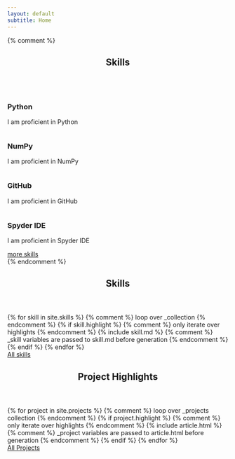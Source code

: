 ```yaml
---
layout: default
subtitle: Home
---
```

{% comment %}
<!-- Section -->
<section>
	<header class="major">
		<h2>Skills</h2>
	</header>
	<div class="features">
		<article>
			<a href="{{ site.python_url }}"><span class="image fit"><img src="{{ site.python_svg }}" alt="" /></span></a>
			<div class="content">
				<h3>Python</h3>
				<p>I am proficient in Python</p>
			</div>
		</article>
		<article>
			<a href="{{ site.numpy_url }}"><span class="image fit"><img src="{{ site.numpy_svg }}" alt="" /></span></a>
			<div class="content">
				<h3>NumPy</h3>
				<p>I am proficient in NumPy</p>
			</div>
		</article>		
		<article>
			<a href="{{ site.github_url }}"><span class="image fit"><img src="{{ site.github_svg }}" alt="" /></span></a>
			<div class="content">
				<h3>GitHub</h3>
				<p>I am proficient in GitHub</p>
			</div>
		</article>
		<article>
			<a href="{{ site.spyder_url }}"><span class="image fit"><img src="{{ site.spyder_svg }}" alt="" /></span></a>
			<div class="content">
				<h3>Spyder IDE</h3>
				<p>I am proficient in Spyder IDE</p>
			</div>
		</article>
		<article>
			<a href="#" class="button">more skills</a>
		</article>
	</div>
</section>
{% endcomment %}
<!-- Skills -->
<section>
	<header class="major">
		<h2>Skills</h2>
	</header>
	<!-- Selection of highlighted skills. _skills collection is looped over. If a skill is marked to be included, a skill_include is called with scope of .skill variables(passed from the skill). --> 
	<div class="features">
		<!-- TODO update blubs-->
		{% for skill in site.skills %} 	{% comment %}
										loop over _collection
										{% endcomment %}
			{% if skill.highlight %}  		{% comment %}
											only iterate over highlights
											{% endcomment %}
		{% include skill.md %}			{% comment %}
										_skill variables are passed to skill.md before generation
										{% endcomment %}
			{% endif %}
		{% endfor %}
	</div>
	<div>
		<article>
			<a href="#" class="button">All skills</a>
		</article>
	</div>
</section>
<!-- Projects -->
<section>
	<header class="major">
		<h2>Project Highlights</h2>
	</header>
	<!-- Selection of highlighted projects. _projects collection is looped over. If a project is marked to be included, an article _include is called with scope of .project variables(passed from the project). --> 
	<div class="posts">
		<!-- TODO update blubs-->
		{% for project in site.projects %} 	{% comment %}
											loop over _projects collection 
	 										{% endcomment %}
			{% if project.highlight %}  		{% comment %}
												only iterate over highlights 
	 											{% endcomment %}
				{% include article.html %}			{% comment %}
													_project variables are passed to article.html before generation
													{% endcomment %}
			{% endif %}
		{% endfor %}
	</div>
	<div>
		<article>
			<a href="#" class="button">All Projects</a>
		</article>
	</div>
</section>
